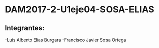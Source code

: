 # DAM2017-2-U1eje04-SOSA-ELIAS

## Integrantes:

-Luis Alberto Elías Burgara
-Francisco Javier Sosa Ortega
